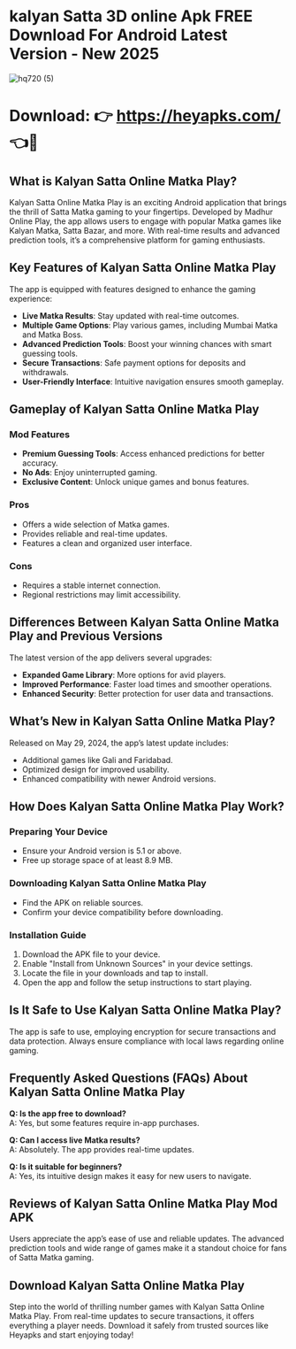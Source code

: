 # kalyan Satta 3D online Apk FREE Download For Android Latest Version - New 2025

![hq720 (5)](https://github.com/user-attachments/assets/6f3b1570-d1c6-4843-85ad-f586613227ad)

# Download: 👉 https://heyapks.com/ 👈📲


## What is Kalyan Satta Online Matka Play?
Kalyan Satta Online Matka Play is an exciting Android application that brings the thrill of Satta Matka gaming to your fingertips. Developed by Madhur Online Play, the app allows users to engage with popular Matka games like Kalyan Matka, Satta Bazar, and more. With real-time results and advanced prediction tools, it’s a comprehensive platform for gaming enthusiasts.

## Key Features of Kalyan Satta Online Matka Play
The app is equipped with features designed to enhance the gaming experience:

- **Live Matka Results**: Stay updated with real-time outcomes.
- **Multiple Game Options**: Play various games, including Mumbai Matka and Matka Boss.
- **Advanced Prediction Tools**: Boost your winning chances with smart guessing tools.
- **Secure Transactions**: Safe payment options for deposits and withdrawals.
- **User-Friendly Interface**: Intuitive navigation ensures smooth gameplay.

## Gameplay of Kalyan Satta Online Matka Play

### Mod Features
- **Premium Guessing Tools**: Access enhanced predictions for better accuracy.
- **No Ads**: Enjoy uninterrupted gaming.
- **Exclusive Content**: Unlock unique games and bonus features.

### Pros
- Offers a wide selection of Matka games.
- Provides reliable and real-time updates.
- Features a clean and organized user interface.

### Cons
- Requires a stable internet connection.
- Regional restrictions may limit accessibility.

## Differences Between Kalyan Satta Online Matka Play and Previous Versions
The latest version of the app delivers several upgrades:
- **Expanded Game Library**: More options for avid players.
- **Improved Performance**: Faster load times and smoother operations.
- **Enhanced Security**: Better protection for user data and transactions.

## What’s New in Kalyan Satta Online Matka Play?
Released on May 29, 2024, the app’s latest update includes:
- Additional games like Gali and Faridabad.
- Optimized design for improved usability.
- Enhanced compatibility with newer Android versions.

## How Does Kalyan Satta Online Matka Play Work?

### Preparing Your Device
- Ensure your Android version is 5.1 or above.
- Free up storage space of at least 8.9 MB.

### Downloading Kalyan Satta Online Matka Play
- Find the APK on reliable sources.
- Confirm your device compatibility before downloading.

### Installation Guide
1. Download the APK file to your device.
2. Enable "Install from Unknown Sources" in your device settings.
3. Locate the file in your downloads and tap to install.
4. Open the app and follow the setup instructions to start playing.

## Is It Safe to Use Kalyan Satta Online Matka Play?
The app is safe to use, employing encryption for secure transactions and data protection. Always ensure compliance with local laws regarding online gaming.

## Frequently Asked Questions (FAQs) About Kalyan Satta Online Matka Play

**Q: Is the app free to download?**  
A: Yes, but some features require in-app purchases.

**Q: Can I access live Matka results?**  
A: Absolutely. The app provides real-time updates.

**Q: Is it suitable for beginners?**  
A: Yes, its intuitive design makes it easy for new users to navigate.

## Reviews of Kalyan Satta Online Matka Play Mod APK
Users appreciate the app’s ease of use and reliable updates. The advanced prediction tools and wide range of games make it a standout choice for fans of Satta Matka gaming.

## Download Kalyan Satta Online Matka Play
Step into the world of thrilling number games with Kalyan Satta Online Matka Play. From real-time updates to secure transactions, it offers everything a player needs. Download it safely from trusted sources like Heyapks and start enjoying today!

